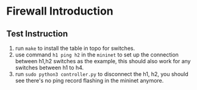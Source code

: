 # Firewall Introduction


## Test Instruction

1. run `make` to install the table in topo for switches.
2. use command `h1 ping h2` in the `mininet` to set up the connection between h1,h2 switches as the example, this should also work for any switches between h1 to h4.
3. run `sudo python3 controller.py` to disconnect the h1, h2, you should see there's no ping record flashing in the mininet anymore.
